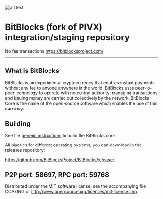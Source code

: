 ![alt text](https://i.imgur.com/agQOdVT.png)

BitBlocks (fork of PIVX) integration/staging repository
======================================
No fee transactions
https://bitblocksproject.com/

***

What is BitBlocks
-
 BitBlocks is an experimental cryptocurrency that enables instant payments without any fee to anyone anywhere in the world. BitBlocks uses peer-to-peer technology to operate with no central authority: managing transactions and issuing money are carried out collectively by the network. BitBlocks Core is the name of the open-source software which enables the use of this currency.

Building
-
  See the [generic instructions](https://github.com/BitBlocksProject/BitBlocks/blob/master/doc/build-generic.md) to build the BitBlocks core 

  All binaries for different operating systems, you can download in the releases repository:

https://github.com/BitBlocksProject/BitBlocks/releases

P2P port: 58697, RPC port: 59768
-
  Distributed under the MIT software license, see the accompanying file COPYING or http://www.opensource.org/licenses/mit-license.php.

